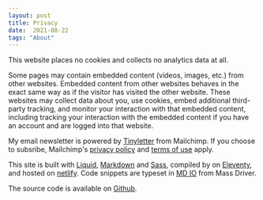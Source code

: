 ```yaml
---
layout: post
title: Privacy
date:  2021-08-22
tags: "About"
---
```


This website places no cookies and collects no analytics data at all.

Some pages may contain embedded content (videos, images, etc.) from other websites. Embedded content from other websites behaves in the exact same way as if the visitor has visited the other website. These websites may collect data about you, use cookies, embed additional third-party tracking, and monitor your interaction with that embedded content, including tracking your interaction with the embedded content if you have an account and are logged into that website.

My email newsletter is powered by [Tinyletter](https://tinyletter.com/maxakohler) from Mailchimp. If you choose to subsribe, Mailchimp's [privacy policy](https://mailchimp.com/legal/privacy/) and [terms of use](https://mailchimp.com/legal/terms/) apply.

This site is built with [Liquid](https://shopify.github.io/liquid/), [Markdown](https://www.markdownguide.org/) and [Sass](https://sass-lang.com/), compiled by on [Eleventy](https://www.11ty.dev/), and hosted on [netlify](https://www.netlify.com/). Code snippets are typeset in [MD IO](https://www.futurefonts.xyz/mass-driver/io) from Mass Driver.


The source code is available on [Github](https://github.com/awesomephant/blog).